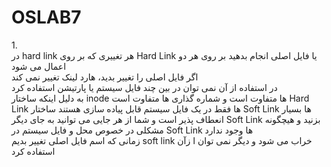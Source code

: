 # OSLAB7
1.<br/>
در hard link
هر تغییری که بر روی Hard Link یا فایل اصلی انجام بدهید بر روی هر دو اعمال می شود<br/>
اگر فایل اصلی را تغییر بدید، هارد لینک تغییر نمی کند<br/>
در استفاده از آن نمی توان در بین چند فایل سیستم یا پارتیشن استفاده کرد<br/>
به دلیل اینکه ساختار inode ها متفاوت است و شماره گذاری ها متفاوت است Hard Link ها فقط در یک فایل سیستم قابل پیاده سازی هستند
ساختار Soft Link ها بسیار انعطاف پذیر است و شما از هر جایی می توانید به جای دیگر Soft Link بزنید و هیچگونه مشکلی در خصوص محل و فایل سیستم در Soft Link ها وجود ندارد<br/>
زمانی که اسم فایل اصلی تغییر بدیم soft link خراب می شود و دیگر نمی توان ا زآن استفاده کرد<br/>
